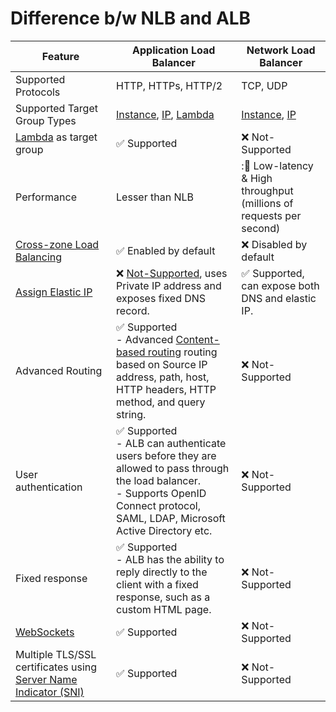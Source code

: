 # Difference b/w NLB and ALB

| Feature                                                                                                                                | Application Load Balancer                                                                                                                                                                                                                                            | Network Load Balancer                                                                                      |
|----------------------------------------------------------------------------------------------------------------------------------------|----------------------------------------------------------------------------------------------------------------------------------------------------------------------------------------------------------------------------------------------------------------------|------------------------------------------------------------------------------------------------------------|
| Supported Protocols                                                                                                                    | HTTP, HTTPs, HTTP/2                                                                                                                                                                                                                                                  | TCP, UDP                                                                                                   |
| Supported Target Group Types                                                                                                           | [Instance](../../../3_ComputeServices/AmazonEC2/Readme.md), [IP](../../../3_ComputeServices/AWSFargate.md), [Lambda](../../../3_ComputeServices/AWSLambda/Readme.md)                                                                                                 | [Instance](../../../3_ComputeServices/AmazonEC2/Readme.md), [IP](../../../3_ComputeServices/AWSFargate.md) |
| [Lambda](../../../3_ComputeServices/AWSLambda/Readme.md) as target group                                                               | :white_check_mark: Supported                                                                                                                                                                                                                                         | :x: Not-Supported                                                                                          |                                                                                                                               |
| Performance                                                                                                                            | Lesser than NLB                                                                                                                                                                                                                                                      | ::rocket: Low-latency & High throughput (millions of requests per second)                                       |
| [Cross-zone Load Balancing](CrossZoneLoadBalancing.md)                                                                                 | :white_check_mark: Enabled by default                                                                                                                                                                                                                                | :x: Disabled by default                                                                                    |
| [Assign Elastic IP](../../../3_ComputeServices/AmazonEC2/Networking/ElasticIP.md)                                                      | :x: [Not-Supported](https://aws.amazon.com/blogs/networking-and-content-delivery/using-aws-lambda-to-enable-static-ip-addresses-for-application-load-balancers/), uses Private IP address and exposes fixed DNS record.                                              | :white_check_mark: Supported, can expose both DNS and elastic IP.                                          |
| Advanced Routing                                                                                                                       | :white_check_mark: Supported <br/>- Advanced [Content-based routing](https://aws.amazon.com/blogs/aws/new-advanced-request-routing-for-aws-application-load-balancers/) routing based on Source IP address, path, host, HTTP headers, HTTP method, and query string. | :x: Not-Supported                                                                                          |
| User authentication                                                                                                                    | :white_check_mark: Supported <br/>- ALB can authenticate users before they are allowed to pass through the load balancer.<br/>- Supports OpenID Connect protocol, SAML, LDAP, Microsoft Active Directory etc.                                                        | :x: Not-Supported                                                                                          |
| Fixed response                                                                                                                         | :white_check_mark: Supported <br/>- ALB has the ability to reply directly to the client with a fixed response, such as a custom HTML page.                                                                                                                           | :x: Not-Supported                                                                                          |
| [WebSockets](https://aws.amazon.com/blogs/compute/using-websockets-and-load-balancers-part-two/)                                       | :white_check_mark: Supported                                                                                                                                                                                                                                         | :x: Not-Supported                                                                                          |
| Multiple TLS/SSL certificates using [Server Name Indicator (SNI)](https://aws.amazon.com/blogs/aws/new-application-load-balancer-sni/) | :white_check_mark: Supported                                                                                                                                                                                                                                         | :x: Not-Supported                                                                                          |
